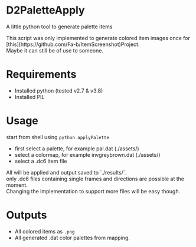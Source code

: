 # D2PaletteApply
<p>A little python tool to generate palette items</p>
<p>This script was only implemented to generate colored item images once for [this](https://github.com/Fa-b/ItemScreenshot)Project.<br>
Maybe it can still be of use to someone.</p>

# Requirements
- Installed python (tested v2.7 & v3.8)
- Installed PIL

# Usage
start from shell using `python applyPalette`
- first select a palette, for example pal.dat (./assets/)
- select a colormap, for example invgreybrown.dat (./assets/)
- select a .dc6 item file

<p>All will be applied and output saved to `./results/`.<br>
only .dc6 files containing single frames and directions are possible at the moment.<br>
Changing the implementation to support more files will be easy though.</p>


# Outputs
- All colored items as `.png`
- All generated .dat color palettes from mapping.
